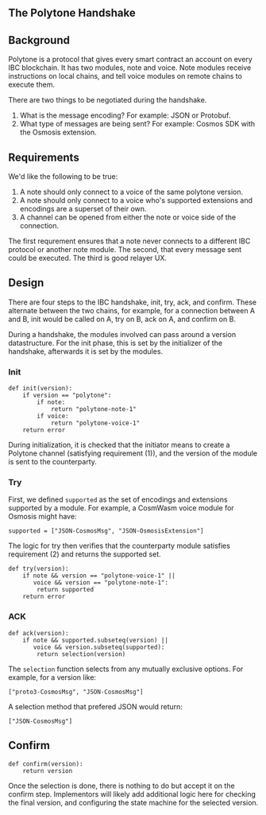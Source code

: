 ## The Polytone Handshake

## Background

Polytone is a protocol that gives every smart contract an account on
every IBC blockchain. It has two modules, note and voice. Note
modules receive instructions on local chains, and tell voice
modules on remote chains to execute them.

There are two things to be negotiated during the handshake.

1. What is the message encoding? For example: JSON or Protobuf.
2. What type of messages are being sent? For example: Cosmos SDK with
   the Osmosis extension.

## Requirements

We'd like the following to be true:

1. A note should only connect to a voice of the same polytone version.
2. A note should only connect to a voice who's supported extensions
   and encodings are a superset of their own.
3. A channel can be opened from either the note or voice side of the
   connection.

The first requrement ensures that a note never connects to a different
IBC protocol or another note module. The second, that every message
sent could be executed. The third is good relayer UX.

## Design

There are four steps to the IBC handshake, init, try, ack, and
confirm. These alternate between the two chains, for example, for a
connection between A and B, init would be called on A, try on B, ack
on A, and confirm on B.

During a handshake, the modules involved can pass around a version
datastructure. For the init phase, this is set by the initializer of
the handshake, afterwards it is set by the modules.

### Init

```
def init(version):
    if version == "polytone":
        if note:
            return "polytone-note-1"
        if voice:
            return "polytone-voice-1"
    return error
```

During initialization, it is checked that the initiator means to
create a Polytone channel (satisfying requirement (1)), and the
version of the module is sent to the counterparty.

### Try

First, we defined `supported` as the set of encodings and extensions
supported by a module. For example, a CosmWasm voice module for
Osmosis might have:

```
supported = ["JSON-CosmosMsg", "JSON-OsmosisExtension"]
```

The logic for try then verifies that the counterparty module satisfies
requirement (2) and returns the supported set.

```
def try(version):
    if note && version == "polytone-voice-1" ||
       voice && version == "polytone-note-1":
        return supported
    return error
```

### ACK

```
def ack(version):
    if note && supported.subseteq(version) ||
       voice && version.subseteq(supported):
        return selection(version)
```

The `selection` function selects from any mutually exclusive
options. For example, for a version like:

```
["proto3-CosmosMsg", "JSON-CosmosMsg"]
```

A selection method that prefered JSON would return:

```
["JSON-CosmosMsg"]
```

## Confirm

```
def confirm(version):
    return version
```

Once the selection is done, there is nothing to do but accept it on
the confirm step. Implementors will likely add additional logic here
for checking the final version, and configuring the state machine for
the selected version.
